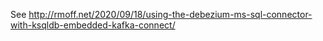See http://rmoff.net/2020/09/18/using-the-debezium-ms-sql-connector-with-ksqldb-embedded-kafka-connect/
